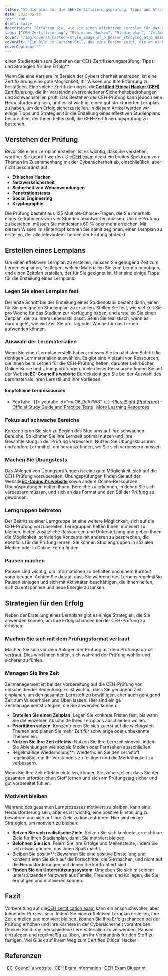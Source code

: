 ```yaml
---
title: "Studienplan für die CEH-Zertifizierungsprüfung: Tipps und Strategien"
date: 2023-05-16
toc: true
draft: false
description: "Erfahren Sie, wie Sie einen effektiven Lernplan für das Bestehen der CEH-Zertifizierungsprüfung mit Tipps und Strategien für den Erfolg erstellen können."
tags: ["CEH-Zertifizierung", "Ethisches Hacken", "Studienplan", "Zeitmanagement", "Prüfungsvorbereitung", "Cybersicherheit", "Motivation", "Studienmaterialien", "Übungsfragen", "Überprüfung", "EC-Council", "Informationssicherheit", "berufliche Entwicklung", "IT-Zertifizierung", "berufliches Fortkommen", "Netzwerksicherheit", "Penetrationstests", "Schwachstellenanalyse", "Versicherungsinformationen", "Sicherheitsprüfung"]
cover: "/img/cover/A_cartoon-style_image_of_a_person_studying_at_a_desk.png"
coverAlt: "Ein Bild im Cartoon-Stil, das eine Person zeigt, die an einem Schreibtisch mit einem Laptop und verschiedenen Büchern und Notizen lernt, mit dem CEH-Logo im Hintergrund."
coverCaption: ""
---
```

 einen Studienplan zum Bestehen der CEH-Zertifizierungsprüfung: Tipps und Strategien für den Erfolg**

Wenn Sie eine Karriere im Bereich der Cybersicherheit anstreben, ist eine Zertifizierung eine gute Möglichkeit, Ihr Wissen und Ihre Erfahrung zu bestätigen. Eine solche Zertifizierung ist die[**Certified Ethical Hacker (CEH)**](https://www.eccouncil.org/certified-ethical-hacker-training-and-certification/) Zertifizierung, die Ihr Verständnis verschiedener Sicherheitsbedrohungen und Schwachstellen prüft. Das Bestehen der CEH-Prüfung kann jedoch eine Herausforderung sein, und es ist wichtig, einen gut strukturierten Lernplan zu haben, um den Erfolg sicherzustellen. In diesem Artikel werden wir einige Tipps und Strategien für die Erstellung eines effektiven Studienplans besprechen, der Ihnen helfen soll, die CEH-Zertifizierungsprüfung zu bestehen.

## Verstehen der Prüfung

Bevor Sie einen Lernplan erstellen, ist es wichtig, dass Sie verstehen, worüber Sie geprüft werden. Die[CEH exam](https://www.eccouncil.org/certified-ethical-hacker-training-and-certification/) deckt ein breites Spektrum von Themen im Zusammenhang mit der Cybersicherheit ab, einschließlich, aber nicht beschränkt auf:

- **Ethisches Hacken**
- **Netzwerksicherheit**
- **Sicherheit von Webanwendungen**
- **Penetrationstests**
- **Social Engineering**
- **Kryptographie**

Die Prüfung besteht aus 125 Multiple-Choice-Fragen, die Sie innerhalb eines Zeitrahmens von vier Stunden beantworten müssen. Um die Prüfung zu bestehen, müssen Sie mindestens 60 % oder mehr erreichen. Mit diesem Wissen im Hinterkopf können Sie damit beginnen, einen Lernplan zu erstellen, der alle relevanten Themen der Prüfung abdeckt.

## Erstellen eines Lernplans

Um einen effektiven Lernplan zu erstellen, müssen Sie genügend Zeit zum Lernen einplanen, festlegen, welche Materialien Sie zum Lernen benötigen, und einen Zeitplan erstellen, der für Sie geeignet ist. Hier sind einige Tipps für die Erstellung eines Lernplans:

### Legen Sie einen Lernplan fest

Der erste Schritt bei der Erstellung eines Studienplans besteht darin, einen für Sie geeigneten Studienplan zu erstellen. Stellen Sie fest, wie viel Zeit Sie pro Woche für das Studium zur Verfügung haben, und erstellen Sie einen Zeitplan, der zu Ihrem Lebensstil passt. Seien Sie realistisch, wenn es darum geht, wie viel Zeit Sie pro Tag oder Woche für das Lernen aufwenden können.

### Auswahl der Lernmaterialien

Wenn Sie einen Lernplan erstellt haben, müssen Sie im nächsten Schritt die richtigen Lernmaterialien auswählen. Es gibt eine Vielzahl von Ressourcen, die Ihnen beim Lernen für die CEH-Prüfung helfen, darunter Lehrbücher, Online-Kurse und Übungsprüfungen. Viele dieser Ressourcen finden Sie auf der Website[**EC-Council's website**](https://www.eccouncil.org/certified-ethical-hacker-training-and-certification/) Berücksichtigen Sie bei der Auswahl des Lernmaterials Ihren Lernstil und Ihre Vorlieben.

#### Empfohlene Lernressourcen
- YouTube
  -{{< youtube id="maO8_0cA7W8" >}}
-[PluralSight (Preferred)](https://www.pluralsight.com/)
-[Official Study Guide and Practice Tests](https://amzn.to/42lr6pu)
-[More Learning Resources](https://simeononsecurity.com/recommendations/learning_resources)

### Fokus auf schwache Bereiche

Konzentrieren Sie sich zu Beginn des Studiums auf Ihre schwachen Bereiche. So können Sie Ihre Lernzeit optimal nutzen und Ihre Gesamtleistung in der Prüfung verbessern. Nutzen Sie Übungsklausuren und andere Lernmittel, um herauszufinden, wo Sie sich verbessern müssen.

### Machen Sie Übungstests

Das Ablegen von Übungsprüfungen ist eine gute Möglichkeit, sich auf die CEH-Prüfung vorzubereiten. Übungsprüfungen finden Sie auf der Website[**EC-Council's website**](https://www.eccouncil.org/certified-ethical-hacker-training-and-certification/) sowie andere Online-Ressourcen. Übungsprüfungen helfen Ihnen, Bereiche zu erkennen, in denen Sie sich verbessern müssen, und sich an das Format und den Stil der Prüfung zu gewöhnen.

### Lerngruppen beitreten

Der Beitritt zu einer Lerngruppe ist eine weitere Möglichkeit, sich auf die CEH-Prüfung vorzubereiten. Lerngruppen helfen Ihnen, motiviert zu bleiben, bieten zusätzliche Ressourcen und Unterstützung und geben Ihnen die Möglichkeit, schwierige Konzepte mit anderen zu besprechen, die ebenfalls für die Prüfung lernen. Sie können Studiengruppen in sozialen Medien oder in Online-Foren finden.

### Pausen machen

Pausen sind wichtig, um Informationen zu behalten und einem Burnout vorzubeugen. Achten Sie darauf, dass Sie während des Lernens regelmäßig Pausen einlegen und sich mit Aktivitäten beschäftigen, die Ihnen helfen, sich zu entspannen und neue Energie zu tanken.

## Strategien für den Erfolg

Neben der Erstellung eines Lernplans gibt es einige Strategien, die Sie anwenden können, um Ihre Erfolgschancen bei der CEH-Prüfung zu erhöhen:

### Machen Sie sich mit dem Prüfungsformat vertraut

Machen Sie sich vor dem Ablegen der Prüfung mit dem Prüfungsformat vertraut. Dies wird Ihnen helfen, sich während der Prüfung wohler und sicherer zu fühlen.

### Managen Sie Ihre Zeit

Zeitmanagement ist bei der Vorbereitung auf die CEH-Prüfung von entscheidender Bedeutung. Es ist wichtig, dass Sie genügend Zeit einplanen, um den gesamten Lernstoff zu bewältigen, aber auch genügend Zeit zum Wiederholen und Üben lassen. Hier sind einige Zeitmanagementstrategien, die Sie anwenden können:

- **Erstellen Sie einen Zeitplan**: Legen Sie konkrete Fristen fest, bis wann Sie die einzelnen Abschnitte Ihres Lernplans abschließen wollen.
- **Prioritäten setzen**: Konzentrieren Sie sich zuerst auf die wichtigsten Themen und planen Sie mehr Zeit für schwierige oder unbekannte Themen ein.
- **Nutzen Sie Ihre Zeit effektiv**: Nutzen Sie Ihre Lernzeit sinnvoll, indem Sie Ablenkungen wie soziale Medien oder Fernsehen ausschließen.
- Regelmäßige Wiederholung**: Wiederholen Sie den Lernstoff regelmäßig, um Ihr Verständnis zu festigen und die Merkfähigkeit zu verbessern.

Wenn Sie Ihre Zeit effektiv einteilen, können Sie sicherstellen, dass Sie den gesamten erforderlichen Stoff lernen und sich am Prüfungstag sicher und gut vorbereitet fühlen.

### Motiviert bleiben

Während des gesamten Lernprozesses motiviert zu bleiben, kann eine Herausforderung sein, aber es ist wichtig, eine positive Einstellung zu bewahren und sich auf Ihre Ziele zu konzentrieren. Hier sind einige Strategien, um motiviert zu bleiben:

- **Setzen Sie sich realistische Ziele**: Setzen Sie sich konkrete, erreichbare Ziele für Ihren Studienplan, damit Sie motiviert bleiben.
- **Belohnen Sie sich**: Feiern Sie Ihre Erfolge und Meilensteine, indem Sie sich etwas gönnen, das Ihnen Spaß macht.
- Bleiben Sie positiv**: Bewahren Sie eine positive Einstellung und konzentrieren Sie sich auf die Fortschritte, die Sie machen, und nicht auf die Herausforderungen, mit denen Sie konfrontiert sind.
- **Finden Sie ein Unterstützungssystem**: Umgeben Sie sich mit einem unterstützenden Netzwerk aus Familie, Freunden und Kollegen, die Sie ermutigen und motivieren können.

## Fazit

Vorbereitung auf die[CEH certification exam](https://www.eccouncil.org/certified-ethical-hacker-training-and-certification/) kann ein anspruchsvoller, aber lohnender Prozess sein. Indem Sie einen effektiven Lernplan erstellen, Ihre Zeit einteilen und motiviert bleiben, können Sie Ihre Erfolgschancen bei der Prüfung erhöhen und Ihre Karriere in der Cybersicherheit vorantreiben. Denken Sie daran, verschiedene Lernmaterialien zu verwenden, Pausen einzulegen und regelmäßig zu üben, um Ihr Verständnis für den Stoff zu festigen. Viel Glück auf Ihrem Weg zum Certified Ethical Hacker!

## Referenzen

-[EC-Council's website](https://www.eccouncil.org/)
-[CEH Exam Information](https://www.eccouncil.org/programs/certified-ethical-hacker-ceh/)
-[CEH Exam Blueprint](https://cert.eccouncil.org/images/doc/CEH-Exam-Blueprint-v3.0.pdf)
